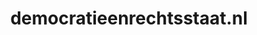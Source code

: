 ---
layout: post
title:  "democratieenrechtsstaat.nl"
internal_url:  "/dutchgov/democratieenrechtsstaat.nl.html"
categories: dutchgov
---